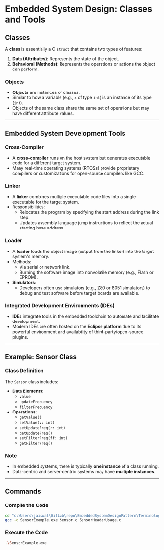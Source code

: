 # Embedded System Design: Classes and Tools

## Classes
A **class** is essentially a C `struct` that contains two types of features:
1. **Data (Attributes)**: Represents the state of the object.
2. **Behavioral (Methods)**: Represents the operations or actions the object can perform.

### Objects
- **Objects** are instances of classes.
- Similar to how a variable (e.g., `x` of type `int`) is an instance of its type (`int`).
- Objects of the same class share the same set of operations but may have different attribute values.

---

## Embedded System Development Tools

### Cross-Compiler
- A **cross-compiler** runs on the host system but generates executable code for a different target system.
- Many real-time operating systems (RTOSs) provide proprietary compilers or customizations for open-source compilers like GCC.

### Linker
- A **linker** combines multiple executable code files into a single executable for the target system.
- Responsibilities:
  - Relocates the program by specifying the start address during the link step.
  - Updates assembly language jump instructions to reflect the actual starting base address.

### Loader
- A **loader** loads the object image (output from the linker) into the target system's memory.
- Methods:
  - Via serial or network link.
  - Burning the software image into nonvolatile memory (e.g., Flash or EPROM).
- **Simulators**:
  - Developers often use simulators (e.g., Z80 or 8051 simulators) to debug and test software before target boards are available.

### Integrated Development Environments (IDEs)
- **IDEs** integrate tools in the embedded toolchain to automate and facilitate development.
- Modern IDEs are often hosted on the **Eclipse platform** due to its powerful environment and availability of third-party/open-source plugins.

---

## Example: Sensor Class

### Class Definition
The `Sensor` class includes:
- **Data Elements**:
  - `value`
  - `updateFrequency`
  - `filterFrequency`
- **Operations**:
  - `getValue()`
  - `setValue(v: int)`
  - `setUpdateFreq(r: int)`
  - `getUpdateFreq()`
  - `setFilterFreq(ff: int)`
  - `getFilterFreq()`

### Note
- In embedded systems, there is typically **one instance** of a class running.
- Data-centric and server-centric systems may have **multiple instances**.

---

## Commands

### Compile the Code
```bash
cd "c:\Users\jaiswal\GitLab\repo\EmbeddedSystemDesignPattern\Terminology\SensorExample"
gcc -o SensorExample.exe Sensor.c SensorHeaderUsage.c
```

### Execute the Code
```bash
.\SensorExample.exe
```
